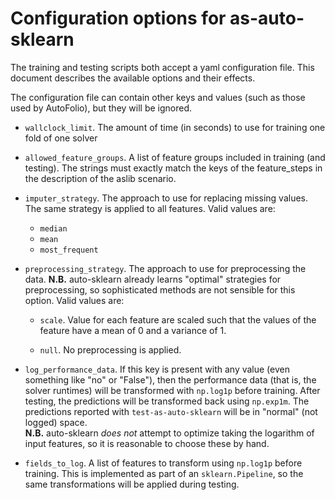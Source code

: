 # Configuration options for as-auto-sklearn

The training and testing scripts both accept a yaml configuration file. This
document describes the available options and their effects.

The configuration file can contain other keys and values (such as those used
by AutoFolio), but they will be ignored.

* `wallclock_limit`. The amount of time (in seconds) to use for training one
  fold of one solver

* `allowed_feature_groups`. A list of feature groups included in training (and
  testing). The strings must exactly match the keys of the feature_steps in the
  description of the aslib scenario.

* `imputer_strategy`. The approach to use for replacing missing values. The same
  strategy is applied to all features. Valid values are:

    * `median`
    * `mean`
    * `most_frequent`

* `preprocessing_strategy`. The approach to use for preprocessing the data.
  **N.B.** auto-sklearn already learns "optimal" strategies for preprocessing,
  so sophisticated methods are not sensible for this option. Valid values are:

    * `scale`. Value for each feature are scaled such that the values of the
      feature have a mean of 0 and a variance of 1.
    
    * `null`. No preprocessing is applied.

* `log_performance_data`. If this key is present with any value (even something
  like "no" or "False"), then the performance data (that is, the solver 
  runtimes) will be transformed with `np.log1p` before training. After testing,
  the predictions will be transformed back using `np.exp1m`. The predictions 
  reported with `test-as-auto-sklearn` will be in "normal" (not logged) space.  
  **N.B.** auto-sklearn *does not* attempt to optimize taking the logarithm of
  input features, so it is reasonable to choose these by hand.

* `fields_to_log`. A list of features to transform using `np.log1p` before
  training. This is implemented as part of an `sklearn.Pipeline`, so the same
  transformations will be applied during testing.